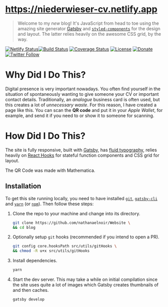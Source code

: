 <!---<a href="https://twitter.com/nathanaelnoir"><img src="https://raw.githubusercontent.com/nathanaelnoir/Animations/master/6b6346318dde1667d14dce0ef2dde2ba-sticker.png" title="Twitter" alt="Twitter"></a>--->


# https://niederwieser-cv.netlify.app

> Welcome to my _new_ blog! It's JavaScript from head to toe using the amazing site generator [Gatsby](https://gatsbyjs.org) and [`styled-components`](https://styled-components.com) for the design and layout. The latter relies heavily on the awesome CSS grid, by the way.



[![Netlify Status](https://api.netlify.com/api/v1/badges/e4ed12e6-407b-432e-8504-a4994d5e1c02/deploy-status)](https://app.netlify.com/sites/emolord/deploys)[![Build Status](http://img.shields.io/travis/badges/badgerbadgerbadger.svg?style=flat-square)](https://travis-ci.org/badges/badgerbadgerbadger) [![Coverage Status](http://img.shields.io/coveralls/badges/badgerbadgerbadger.svg?style=flat-square)](https://coveralls.io/r/badges/badgerbadgerbadger) [![License](http://img.shields.io/:license-mit-blue.svg?style=flat-square)](http://badges.mit-license.org) [![Donate](https://img.shields.io/badge/$-support-ff69b4.svg?style=flat)](https://www.buymeacoffee.com/nathanaelnoir)  
[![Twitter Follow](https://img.shields.io/twitter/follow/nathanaelnoir.svg?style=social)](https://twitter.com/nathanaelnoir)


# Why Did I Do This?

Digital presence is very important nowadays. You often find yourself in the situation of spontaneously wanting to give someone your CV or important contact details. Traditionally, an _analogue_ business card is often used, but this creates a lot of _unnecessary waste_. For this reason, I have created a page like this. You can scan the **QR code** and put it in your _Apple Wallet_, for example, and send it if you need to or show it to someone for scanning.


# How Did I Do This?

The site is fully responsive, built with [Gatsby](https://gatsbyjs.org), has [fluid typography](https://css-tricks.com/snippets/css/fluid-typography), relies heavily on [React Hooks](https://reactjs.org/docs/hooks-intro) for stateful function components and CSS grid for layout.

The QR Code was made with Mathematica.

## Installation

To get this site running locally, you need to have installed [`git`](https://git-scm.com), [`gatsby-cli`](https://gatsbyjs.org/docs/gatsby-cli) and [`yarn`](https://yarnpkg.com) (or [`npm`](https://npmjs.com)). Then follow these steps:

1. Clone the repo to your machine and change into its directory.

   ```sh
   git clone https://github.com/nathanaelnoir/Website \
   && cd blog
   ```

2. Optionally setup `git` hooks (recommended if you intend to open a PR).

   ```sh
   git config core.hooksPath src/utils/gitHooks \
   && chmod -R u+x src/utils/gitHooks
   ```

3. Install dependencies.

   ```sh
   yarn
   ```

4. Start the dev server. This may take a while on initial compilation since the site uses quite a lot of images which Gatsby creates thumbnails of and then caches.

   ```sh
   gatsby develop
   ```
